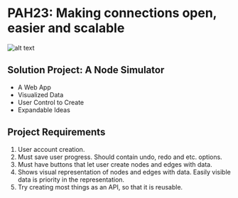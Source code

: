 # PAH23: Making connections open, easier and scalable

![alt text](https://ibb.co/FDKTYnX)

## Solution Project: A Node Simulator
- A Web App
- Visualized Data
- User Control to Create 
- Expandable Ideas

## Project Requirements 
1. User account creation.
2. Must save user progress. Should contain undo, redo and etc. options.
3. Must have buttons that let user create nodes and edges with data.
4. Shows visual representation of nodes and edges with data. Easily visible data is priority in the representation.
5. Try creating most things as an API, so that it is reusable.  
